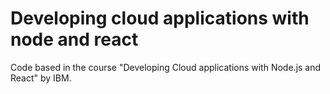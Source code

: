 # Developing cloud applications with node and react
 Code based in the course "Developing Cloud applications with Node.js and React" by IBM.
